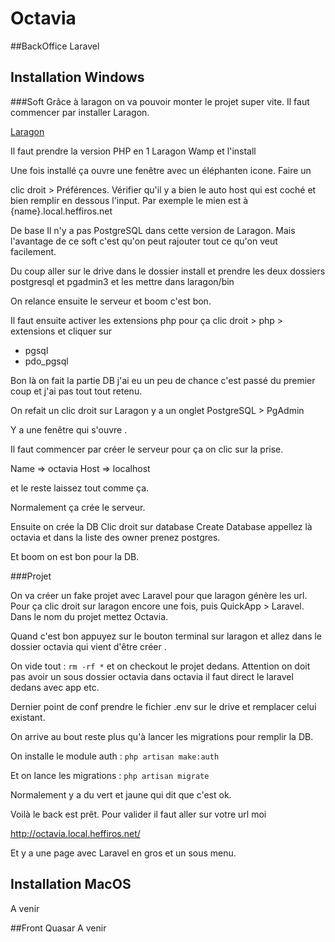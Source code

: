 # Octavia

##BackOffice Laravel
## Installation Windows

###Soft
Grâce à laragon on va pouvoir monter le projet super vite.
Il faut commencer par installer Laragon.

[Laragon](https://laragon.org/download/ "Laragon")

Il faut prendre la version PHP en 1 Laragon Wamp et l'install

Une fois installé ça ouvre une fenêtre avec un éléphanten icone. Faire un 

clic droit > Préférences. Vérifier qu'il y a bien le auto host qui est coché et bien remplir en dessous l'input. Par exemple le mien est à {name}.local.heffiros.net

De base Il n'y a pas PostgreSQL dans cette version de Laragon. Mais l'avantage de ce soft c'est qu'on peut rajouter tout ce qu'on veut facilement.

Du coup aller sur le drive dans le dossier install et prendre les deux dossiers postgresql et pgadmin3 et les mettre dans laragon/bin

On relance ensuite le serveur et boom c'est bon.

Il faut ensuite activer les extensions php pour ça clic droit > php > extensions et cliquer sur

- pgsql
- pdo_pgsql

Bon là on fait la partie DB j'ai eu un peu de chance c'est passé du premier coup et j'ai pas tout tout retenu.

On refait un clic droit sur Laragon y a un onglet PostgreSQL > PgAdmin

Y a une fenêtre qui s'ouvre .

Il faut commencer par créer le serveur pour ça on clic sur la prise.

Name => octavia
Host => localhost

et le reste laissez tout comme ça.

Normalement ça crée le serveur.

Ensuite on crée la DB Clic droit sur database Create Database appellez là octavia et dans la liste des owner prenez postgres.

Et boom on est bon pour la DB.

###Projet

On va créer un fake projet avec Laravel pour que laragon génère les url. Pour ça clic droit sur laragon encore une fois, puis QuickApp > Laravel. Dans le nom du projet mettez Octavia.

Quand c'est bon appuyez sur le bouton terminal sur laragon et allez dans le dossier octavia qui vient d'être créer .

On vide tout : `rm -rf *`
et on checkout le projet dedans. Attention on doit pas avoir un sous dossier octavia dans octavia il faut direct le laravel dedans avec app etc.

Dernier point de conf prendre le fichier .env sur le drive et remplacer celui existant.

On arrive au bout reste plus qu'à lancer les migrations pour remplir la DB.

On installe le module auth : `php artisan make:auth`

Et on lance les migrations : `php artisan migrate`

Normalement y a du vert et jaune qui dit que c'est ok.

Voilà le back est prêt. Pour valider il faut aller sur votre url moi 

http://octavia.local.heffiros.net/

Et y a une page avec Laravel en gros et un sous menu.

## Installation MacOS
A venir

##Front Quasar
A venir


